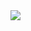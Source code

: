 <img src="https://github.com/Samipuu/ot-harjoitustyo/tree/master/dokumentaatio/kuvat/luokka_pakkauskaavio.png">
